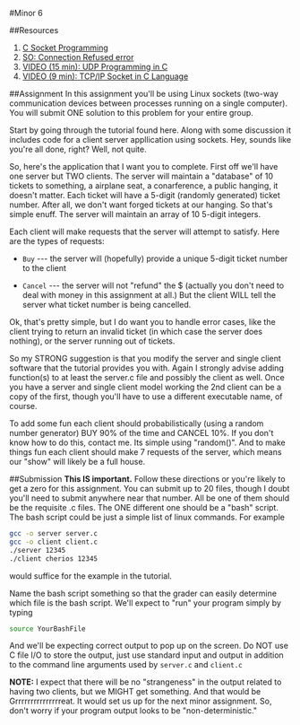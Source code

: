 #Minor 6

##Resources
1. [C Socket Programming](http://www.thegeekstuff.com/2011/12/c-socket-programming/)
2. [SO: Connection Refused error](http://stackoverflow.com/questions/11497716/c-sockets-connection-refused-error)
3. [VIDEO (15 min): UDP Programming in C](https://www.youtube.com/watch?v=Emuw71lozdA)
4. [VIDEO (9 min): TCP/IP Socket in C Language](https://www.youtube.com/watch?v=oP-n5tLUPVQ)

##Assignment
In this assignment you'll be using Linux sockets (two-way communication devices between processes running on a single computer). You will submit ONE solution to this problem for your entire group.

Start by going through the tutorial found here. Along with some discussion it includes code for a client server appllication using sockets. Hey, sounds like you're all done, right? Well, not quite.

So, here's the application that I want you to complete. First off we'll have one server but TWO clients. The server will maintain a "database" of 10 tickets to something, a airplane seat, a conarference, a public hanging, it doesn't matter. Each ticket will have a 5-digit (randomly generated) ticket number. After all, we don't want forged tickets at our hanging. So that's simple enuff. The server will maintain an array of 10 5-digit integers.

Each client will make requests that the server will attempt to satisfy. Here are the types of requests:

* `Buy` --- the server will (hopefully) provide a unique 5-digit ticket number to the client

* `Cancel` --- the server will not "refund" the $ (actually you don't need to deal with money in this assignment at all.) But the client WILL tell the server what ticket number is being cancelled.

Ok, that's pretty simple, but I do want you to handle error cases, like the client trying to return an invalid ticket (in which case the server does nothing), or the server running out of tickets.

So my STRONG suggestion is that you modify the server and single client software that the tutorial provides you with. Again I strongly advise adding function(s) to at least the server.c file and possibly the client as well. Once you have a server and single client model working the 2nd client can be a copy of the first, though you'll have to use a different executable name, of course.

To add some fun each client should probabilistically (using a random number generator)  BUY 90% of the time and CANCEL 10%.  If you don't know how to do this, contact me.  Its simple using "random()".   And to make things fun each client should make 7 requests of the server, which means our "show" will likely be a full house.

##Submission
**This IS important.** Follow these directions or you're likely to get a zero for this assignment. You can submit up to 20 files, though I doubt you'll need to submit anywhere near that number.  All be one of them should be the requisite .c files. The ONE different one should be a "bash" script. The bash script could be just a simple list of linux commands. For example

```bash
gcc -o server server.c
gcc -o client client.c
./server 12345
./client cherios 12345
```

would suffice for the example in the tutorial.

Name the bash script something so that the grader can easily determine which file is the bash script. We'll expect to "run" your program simply by typing

```bash
source YourBashFile
```

And we'll be expecting correct output to pop up on the screen. Do NOT use C file I/O to store the output, just use standard input and output in addition to the command line arguments used by `server.c` and `client.c`

**NOTE:**
I expect that there will be no "strangeness" in the output related to having two clients, but we MIGHT get something. And that would be Grrrrrrrrrrrrrrreat. It would set us up for the next minor assignment. So, don't worry if your program output looks to be "non-deterministic."